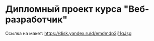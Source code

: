 # Дипломный проект курса "Веб-разработчик"

Ссылка на макет: https://disk.yandex.ru/d/emdmdp3j11qJsg
